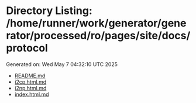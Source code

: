 # Directory Listing: /home/runner/work/generator/generator/processed/ro/pages/site/docs/protocol
Generated on: Wed May  7 04:32:10 UTC 2025

- [README.md](README.md)
- [i2cp.html.md](i2cp.html.md)
- [i2np.html.md](i2np.html.md)
- [index.html.md](index.html.md)
